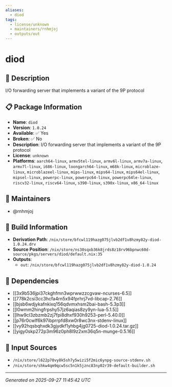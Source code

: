 ```yaml
---
aliases:
  - diod
tags:
  - license/unknown
  - maintainers/rnhmjoj
  - outputs/out
---
```


# diod

## 📝 Description

I/O forwarding server that implements a variant of the 9P protocol

## 📋 Package Information

- **Name**: `diod`
- **Version**: `1.0.24`
- **Available**: ✅ Yes
- **Broken**: ✅ No
- **Description**: I/O forwarding server that implements a variant of the 9P protocol
- **License**: `unknown`
- **Platforms**: `aarch64-linux`, `armv5tel-linux`, `armv6l-linux`, `armv7a-linux`, `armv7l-linux`, `i686-linux`, `loongarch64-linux`, `m68k-linux`, `microblaze-linux`, `microblazeel-linux`, `mips-linux`, `mips64-linux`, `mips64el-linux`, `mipsel-linux`, `powerpc-linux`, `powerpc64-linux`, `powerpc64le-linux`, `riscv32-linux`, `riscv64-linux`, `s390-linux`, `s390x-linux`, `x86_64-linux`
## 👥 Maintainers

- @rnhmjoj


## 🔧 Build Information

- **Derivation Path**: `/nix/store/bfcwl119hazg075jlvb2df1v8hzmy82y-diod-1.0.24.drv`
- **Source Position**: `/nix/store/ns30sqxb36k8jrds8z18rv96bpnwc60d-source/pkgs/servers/diod/default.nix:35`
- **Outputs**:
  - `out`:  `/nix/store/bfcwl119hazg075jlvb2df1v8hzmy82y-diod-1.0.24`

## 🔗 Dependencies

- [[3x9b536jpi37ckghfmn3wprwwzzcgvaw-ncurses-6.5]]
- [[778k2csi3cc3hcfa4rn5x94fprhrj7vd-libcap-2.76]]
- [[bjsb6wdjykafnkixq156qdvmxhsm2bai-bash-5.3p3]]
- [[l0wmm2hingfrpshy57jz6aqias8zy9yn-lua-5.1.5]]
- [[lhw9cl3zbzmb2zj7fpi8dhxf930h9253-perl-5.40.0]]
- [[p76r0cwlf6k97ibprrpfd8xw0r8wc3nx-stdenv-linux]]
- [[vy92hqsbqhxdk3gjydkf1yhbg4jg0725-diod-1.0.24.tar.gz]]
- [[yigy0skp272p3m96z0ph8l9z2xm36q5n-munge-0.5.16]]

## 📁 Input Sources

- `/nix/store/l622p70vy8k5sh7y5wizi5f2mic6ynpg-source-stdenv.sh`
- `/nix/store/shkw4qm9qcw5sc5n1k5jznc83ny02r39-default-builder.sh`

---
*Generated on 2025-09-27 11:45:42 UTC*
